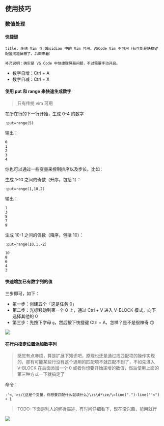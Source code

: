 ## 使用技巧

### 数值处理

#### 快捷键

```ad-note
title: 传统 Vim 与 Obsidian 中的 Vim 可用，VSCode Vim 不可用（有可能是快捷键配置问题屏蔽了，后面来看）

补充说明：确实是 VS Code 中快捷键屏蔽问题，不过需要手动开启。
```

- 数字自增：Ctrl + A
- 数字自减：Ctrl + X

#### 使用 put 和 range 来快速生成数字

> 只有传统 vim 可用

在所在行的下一行开始，生成 0-4 的数字

```vim
:put=range(5)
```

输出：

```text
0
1
2
3
4
```

你也可以通过一些变量来控制排序以及步长，比如：

生成 1-10 之间的奇数（升序，包括 1）：

```vim
:put=range(1,10,2)
```

输出：

```text
1
3
5
7
9
```

生成 10-1 之间的偶数（降序，包括 10）：

```vim
:put=range(10,1,-2)
```

```text
10
8
6
4
2
```

#### 快速增加已有数字列的值

三步即可，如下：

- 第一步：创建五个「这是任务 0」
- 第二步：光标移动到第一个 0 上，通过 Ctrl + V 进入 V-BLOCK 模式，向下选择其他的 0
- 第三步：先按下字母 `g`，然后按下快捷键 Ctrl + A，怎样？是不是很神奇 😙

![](https://cdn.jsdelivr.net/gh/fengstats/blogcdn@main/2023/Vim-%E5%BF%AB%E9%80%9F%E5%A2%9E%E5%8A%A0%E6%95%B0%E5%AD%97%E5%BA%8F%E5%88%97%E5%80%BC.png)

#### 在行内指定位置添加数字列

> 感觉有点麻烦，算是扩展下知识吧，原理也还是通过找匹配项的操作实现的，那有可能某些行没有这个通用的匹配项不就匹配不到了，不如先进入 V-BLOCK 在后面添加一个 0 或者你想要开始递增的数值，然后使用上面的第三种方式一下就搞定了

命令：

```vim
:'<,'>s/{这是个变量，你想要匹配什么就填什么}\zs\d*\ze/\=line(".")-line("'<") + 1
```

> TODO: 下面是别人的解析描述，有时间仔细看下，现在没兴趣，能用就行

![](https://cdn.jsdelivr.net/gh/fengstats/blogcdn@main/2023/Vim-%E6%95%B0%E5%AD%97%E5%BA%8F%E5%88%97%E5%91%BD%E4%BB%A4%E8%A7%A3%E6%9E%90.png)
